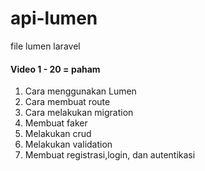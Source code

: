 # api-lumen
 file lumen laravel

 #### Video 1 - 20 = paham
 1. Cara menggunakan Lumen
 2. Cara membuat route
 3. Cara melakukan migration
 4. Membuat faker
 5. Melakukan crud
 6. Melakukan validation
 7. Membuat registrasi,login, dan autentikasi
